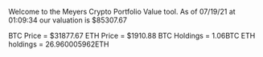 Welcome to the Meyers Crypto Portfolio Value tool. 
As of 07/19/21 at 01:09:34 our valuation is $85307.67 

BTC Price = $31877.67
 ETH Price = $1910.88
BTC Holdings = 1.06BTC
 ETH holdings = 26.960005962ETH 
